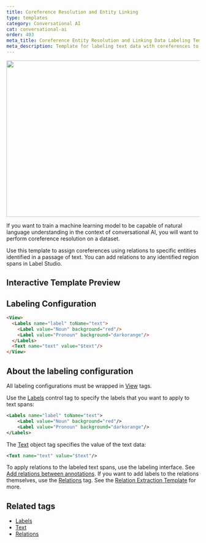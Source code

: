 ```yaml
---
title: Coreference Resolution and Entity Linking
type: templates
category: Conversational AI
cat: conversational-ai
order: 403
meta_title: Coreference Entity Resolution and Linking Data Labeling Template
meta_description: Template for labeling text data with coreferences to perform entity resolution and entity linking with Label Studio for your machine learning and data science projects.
---
```


<img src="/images/templates/coreference-resolution-and-entity-linking.png" alt="" class="gif-border" width="552px" height="408px" />

If you want to train a machine learning model to be capable of natural language understanding in the context of conversational AI, you will want to perform coreference resolution on a dataset.

Use this template to assign coreferences using relations to specific entities identified in a passage of text. You can add relations to any identified region spans in Label Studio.

## Interactive Template Preview

<div id="main-preview"></div>

## Labeling Configuration

```html
<View>
  <Labels name="label" toName="text">
    <Label value="Noun" background="red"/>
    <Label value="Pronoun" background="darkorange"/>
  </Labels>
  <Text name="text" value="$text"/>
</View>
```

## About the labeling configuration

All labeling configurations must be wrapped in [View](/tags/view.html) tags.

Use the [Labels](/tags/labels.html) control tag to specify the labels that you want to apply to text spans:
```xml
<Labels name="label" toName="text">
    <Label value="Noun" background="red"/>
    <Label value="Pronoun" background="darkorange"/>
</Labels>
```

The [Text](/tags/text.html) object tag specifies the value of the text data:
```xml
<Text name="text" value="$text"/>
```

To apply relations to the labeled text spans, use the labeling interface. See [Add relations between annotations](/guide/labeling.html#Add-relations-between-annotations). If you want to add labels to the relations themselves, use the [Relations](/tags/relations.html) tag. See the [Relation Extraction Template](relation_extraction.html) for more.

## Related tags

- [Labels](/tags/labels.html)
- [Text](/tags/text.html)
- [Relations](/tags/relations.html)
